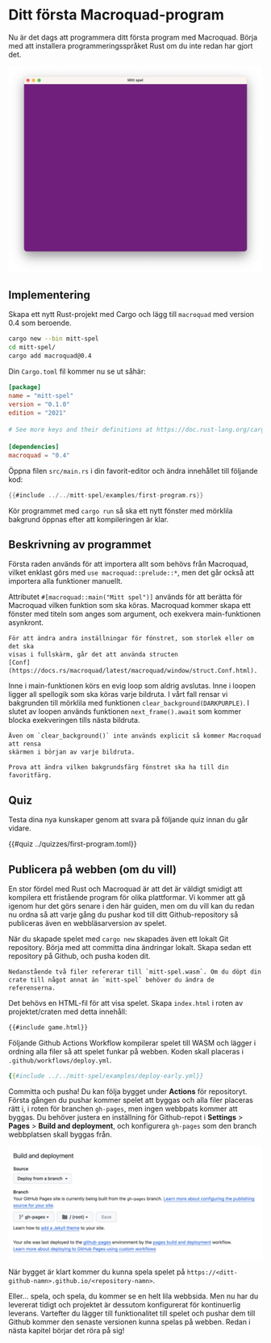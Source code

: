 # Ditt första Macroquad-program

Nu är det dags att programmera ditt första program med Macroquad. Börja med
att installera programmeringsspråket Rust om du inte redan har gjort det.

![Screenshot](images/first-program.png#center)

## Implementering

Skapa ett nytt Rust-projekt med Cargo och lägg till `macroquad` med version
0.4 som beroende.

```sh
cargo new --bin mitt-spel
cd mitt-spel/
cargo add macroquad@0.4
```

Din `Cargo.toml` fil kommer nu se ut såhär:

```toml
[package]
name = "mitt-spel"
version = "0.1.0"
edition = "2021"

# See more keys and their definitions at https://doc.rust-lang.org/cargo/reference/manifest.html

[dependencies]
macroquad = "0.4"
```

Öppna filen `src/main.rs` i din favorit-editor och ändra innehållet till
följande kod:

```rust
{{#include ../../mitt-spel/examples/first-program.rs}}
```

Kör programmet med `cargo run` så ska ett nytt fönster med mörklila bakgrund
öppnas efter att kompileringen är klar.

## Beskrivning av programmet

Första raden används för att importera allt som behövs från Macroquad, vilket
enklast görs med `use macroquad::prelude::*`, men det går också att importera
alla funktioner manuellt.

Attributet `#[macroquad::main("Mitt spel")]` används för att berätta för
Macroquad vilken funktion som ska köras. Macroquad kommer skapa ett fönster
med titeln som anges som argument, och exekvera main-funktionen asynkront.

```admonish info
För att ändra andra inställningar för fönstret, som storlek eller om det ska
visas i fullskärm, går det att använda structen
[Conf](https://docs.rs/macroquad/latest/macroquad/window/struct.Conf.html).
```

Inne i main-funktionen körs en evig loop som aldrig avslutas. Inne i loopen
ligger all spellogik som ska köras varje bildruta. I vårt fall rensar vi
bakgrunden till mörklila med funktionen `clear_background(DARKPURPLE)`. I
slutet av loopen används funktionen `next_frame().await` som kommer blocka
exekveringen tills nästa bildruta.

```admonish note title="Notera" 
Även om `clear_background()` inte används explicit så kommer Macroquad att rensa
skärmen i början av varje bildruta.
```

```admonish tip title="Utmaning" class="challenge"
Prova att ändra vilken bakgrundsfärg fönstret ska ha till din favoritfärg.
```

## Quiz

Testa dina nya kunskaper genom att svara på följande quiz innan du går vidare.

{{#quiz ../quizzes/first-program.toml}}

## Publicera på webben (om du vill)

En stor fördel med Rust och Macroquad är att det är väldigt smidigt att kompilera ett fristående program för olika plattformar. Vi kommer att gå igenom hur det görs senare i den här guiden, men om du vill kan du redan nu ordna så att varje gång du pushar kod till ditt Github-repository så publiceras även en webbläsarversion av spelet.

När du skapade spelet med `cargo new` skapades även ett lokalt Git repository. Börja med att committa dina ändringar lokalt. Skapa sedan ett repository på Github, och pusha koden dit.

```admonish note
Nedanstående två filer refererar till `mitt-spel.wasm`. Om du döpt din crate till något annat än `mitt-spel` behöver du ändra de referenserna.
```

Det behövs en HTML-fil för att visa spelet. Skapa `index.html` i roten av projektet/craten med detta innehåll:

```html
{{#include game.html}}
```

Följande Github Actions Workflow kompilerar spelet till WASM och lägger i ordning alla filer så att spelet funkar på webben. Koden skall placeras i `.github/workflows/deploy.yml`.

```yaml
{{#include ../../mitt-spel/examples/deploy-early.yml}}
```

Committa och pusha! Du kan följa bygget under **Actions** för repositoryt. Första gången du pushar kommer spelet att byggas och alla filer placeras rätt i, i roten för branchen `gh-pages`, men ingen webbpats kommer att byggas. Du behöver justera en inställning för Github-repot i **Settings** > **Pages** > **Build and deployment**, och konfigurera `gh-pages` som den branch webbplatsen skall byggas från.

![Github Pages Settings](images/github-pages-settings.png)

När bygget är klart kommer du kunna spela spelet på `https://<ditt-github-namn>.github.io/<repository-namn>`.

Eller... spela, och spela, du kommer se en helt lila webbsida. Men nu har du levererat tidigt och projektet är dessutom konfigurerat för kontinuerlig leverans. Vartefter du lägger till funktionalitet till spelet och pushar dem till Github kommer den senaste versionen kunna spelas på webben. Redan i nästa kapitel börjar det röra på sig!